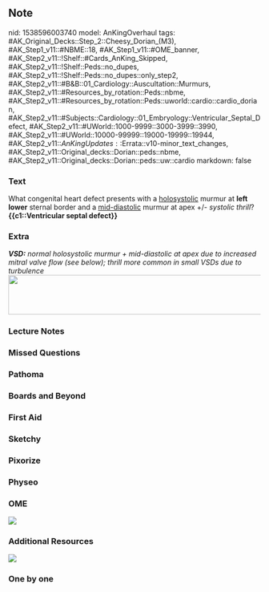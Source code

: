## Note
nid: 1538596003740
model: AnKingOverhaul
tags: #AK_Original_Decks::Step_2::Cheesy_Dorian_(M3), #AK_Step1_v11::#NBME::18, #AK_Step1_v11::#OME_banner, #AK_Step2_v11::!Shelf::#Cards_AnKing_Skipped, #AK_Step2_v11::!Shelf::Peds::no_dupes, #AK_Step2_v11::!Shelf::Peds::no_dupes::only_step2, #AK_Step2_v11::#B&B::01_Cardiology::Auscultation::Murmurs, #AK_Step2_v11::#Resources_by_rotation::Peds::nbme, #AK_Step2_v11::#Resources_by_rotation::Peds::uworld::cardio::cardio_dorian, #AK_Step2_v11::#Subjects::Cardiology::01_Embryology::Ventricular_Septal_Defect, #AK_Step2_v11::#UWorld::1000-9999::3000-3999::3990, #AK_Step2_v11::#UWorld::10000-99999::19000-19999::19944, #AK_Step2_v11::$AnKingUpdates::$Errata::v10-minor_text_changes, #AK_Step2_v11::Original_decks::Dorian::peds::nbme, #AK_Step2_v11::Original_decks::Dorian::peds::uw::cardio
markdown: false

### Text
<div>
  What congenital heart defect presents with a <u>holosystolic</u>
  murmur at <b>left lower</b> sternal border and a
  <u>mid-diastolic</u> murmur at apex +/- <i style="">systolic
  thrill</i>?
</div>
<div>
  <b>{{c1::Ventricular septal defect}}</b>
</div>

### Extra
<div>
  <b style="font-style: italic;">VSD:</b> <span style=
  "font-style: italic;">normal holosystolic murmur + mid-diastolic
  at apex due to increased mitral valve flow (see below); thrill
  more common in small VSDs due to turbulence</span>
</div>
<div><img src="paste-49374944034817.jpg" class="" style=
"height: 79px; width: 532px;"></div>

### Lecture Notes


### Missed Questions


### Pathoma


### Boards and Beyond


### First Aid


### Sketchy


### Pixorize


### Physeo


### OME
<div class="ome-widget">
  <a href="https://onlinemeded.org?ref=anki"><img src=
  "_OME_AnkiFlashcards_General_3.png"></a>
</div>

### Additional Resources
<img src="paste-54528904790017.jpg" class="resizer">

### One by one


